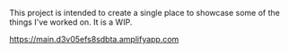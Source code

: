 This project is intended to create a single place to showcase some of the things I've worked on. It is a WIP.

https://main.d3v05efs8sdbta.amplifyapp.com
